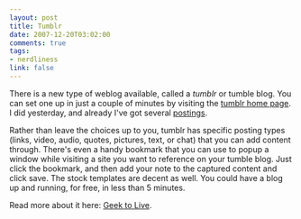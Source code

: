 ```yaml
--- 
layout: post
title: Tumblr
date: 2007-12-20T03:02:00
comments: true
tags:
- nerdliness
link: false
---
```

There is a new type of weblog available, called a _tumblr_ or tumble blog.  You can set one up in just a couple of minutes by visiting the <a href="http://tumblr.com" title="tumblr">tumblr home page</a>.  I did yesterday, and already I've got several <a href="http://zanshin.tumblr.com" title="remaining mind">postings</a>.

Rather than leave the choices up to you, tumblr has specific posting types (links, video, audio, quotes, pictures, text, or chat) that you can add content through.  There's even a handy bookmark that you can use to popup a window while visiting a site you want to reference on your tumble blog. Just click the bookmark, and then add your note to the captured content and click save.  The stock templates are decent as well.  You could have a blog up and running, for free, in less than 5 minutes.

Read more about it here: <a href="http://lifehacker.com/software/web-publishing/geek-to-live--instant-no+overhead-blog-with-tumblr-244915.php" title="Instant No Overhead Blogging with Tumblr">Geek to Live</a>.
